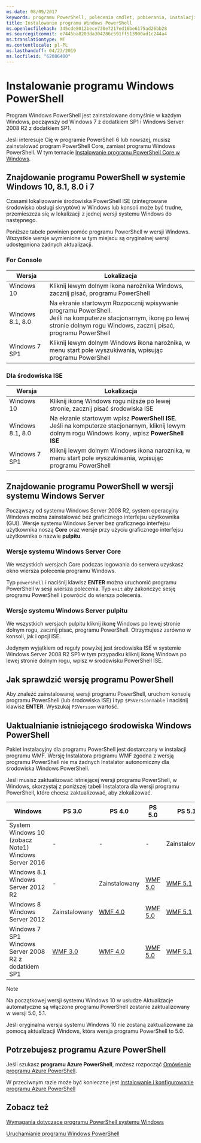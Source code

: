 ```yaml
---
ms.date: 08/09/2017
keywords: programu PowerShell, polecenia cmdlet, pobierania, instalacji, konfiguracji, systemu windows 10, systemu windows 8.1, systemu windows 8.0, windows 7
title: Instalowanie programu Windows PowerShell
ms.openlocfilehash: 345cde8012bece730e7217ed16be6175ad26bb28
ms.sourcegitcommit: e7445ba8203da304286c591ff513900ad1c244a4
ms.translationtype: MT
ms.contentlocale: pl-PL
ms.lasthandoff: 04/23/2019
ms.locfileid: "62086480"
---
```

# <a name="installing-windows-powershell"></a>Instalowanie programu Windows PowerShell

Program Windows PowerShell jest zainstalowane domyślnie w każdym Windows, począwszy od Windows 7 z dodatkiem SP1 i Windows Server 2008 R2 z dodatkiem SP1.

Jeśli interesuje Cię w programie PowerShell 6 lub nowszej, musisz zainstalować program PowerShell Core, zamiast programu Windows PowerShell. W tym temacie [Instalowanie programu PowerShell Core w Windows](Installing-PowerShell-Core-on-Windows.md).

## <a name="finding-powershell-in-windows-10-81-80-and-7"></a>Znajdowanie programu PowerShell w systemie Windows 10, 8.1, 8.0 i 7

Czasami lokalizowanie środowiska PowerShell ISE (zintegrowane środowisko obsługi skryptów) w Windows lub konsoli może być trudne, przemieszcza się w lokalizacji z jednej wersji systemu Windows do następnego.

Poniższe tabele powinien pomóc programu PowerShell w wersji Windows.
Wszystkie wersje wymienione w tym miejscu są oryginalnej wersji udostępniona żadnych aktualizacji.

### <a name="for-console"></a>For Console

Wersja | Lokalizacja
-- | --
Windows 10 | Kliknij lewym dolnym ikona narożnika Windows, zacznij pisać, programu PowerShell
Windows 8.1, 8.0 | Na ekranie startowym Rozpocznij wpisywanie programu PowerShell.<br/>Jeśli na komputerze stacjonarnym, ikonę po lewej stronie dolnym rogu Windows, zacznij pisać, programu PowerShell
Windows 7 SP1 | Kliknij lewym dolnym Windows ikona narożnika, w menu start pole wyszukiwania, wpisując programu PowerShell

### <a name="for-ise"></a>Dla środowiska ISE

Wersja | Lokalizacja
-- | --
Windows 10 | Kliknij ikonę Windows rogu niższe po lewej stronie, zacznij pisać środowiska ISE
Windows 8.1, 8.0 | Na ekranie startowym wpisz **PowerShell ISE**.<br/>Jeśli na komputerze stacjonarnym, kliknij lewym dolnym rogu Windows ikony, wpisz **PowerShell ISE**
Windows 7 SP1 | Kliknij lewym dolnym Windows ikona narożnika, w menu start pole wyszukiwania, wpisując programu PowerShell

## <a name="finding-powershell-in-windows-server-versions"></a>Znajdowanie programu PowerShell w wersji systemu Windows Server

Począwszy od systemu Windows Server 2008 R2, system operacyjny Windows można zainstalować bez graficznego interfejsu użytkownika (GUI).
Wersje systemu Windows Server bez graficznego interfejsu użytkownika noszą **Core** oraz wersje przy użyciu graficznego interfejsu użytkownika o nazwie **pulpitu**.

### <a name="windows-server-core-editions"></a>Wersje systemu Windows Server Core

We wszystkich wersjach Core podczas logowania do serwera uzyskasz okno wiersza polecenia programu Windows.

Typ `powershell` i naciśnij klawisz **ENTER** można uruchomić programu PowerShell w sesji wiersza polecenia.
Typ `exit` aby zakończyć sesję programu PowerShell i powrócić do wiersza polecenia.

### <a name="windows-server-desktop-editions"></a>Wersje systemu Windows Server pulpitu

We wszystkich wersjach pulpitu kliknij ikonę Windows po lewej stronie dolnym rogu, zacznij pisać, programu PowerShell.
Otrzymujesz zarówno w konsoli, jak i opcji ISE.

Jedynym wyjątkiem od reguły powyżej jest środowiska ISE w systemie Windows Server 2008 R2 SP1 w tym przypadku kliknij ikonę Windows po lewej stronie dolnym rogu, wpisz w środowisku PowerShell ISE.

## <a name="how-to-check-the-version-of-powershell"></a>Jak sprawdzić wersję programu PowerShell

Aby znaleźć zainstalowanej wersji programu PowerShell, uruchom konsolę programu PowerShell (lub środowiska ISE) i typ `$PSVersionTable` i naciśnij klawisz **ENTER**. Wyszukaj `PSVersion` wartość.

## <a name="upgrading-existing-windows-powershell"></a>Uaktualnianie istniejącego środowiska Windows PowerShell

Pakiet instalacyjny dla programu PowerShell jest dostarczany w instalacji programu WMF.
Wersję Instalatora programu WMF zgodna z wersją programu PowerShell nie ma żadnych Instalator autonomiczny dla środowiska Windows PowerShell.

Jeśli musisz zaktualizować istniejącej wersji programu PowerShell, w Windows, skorzystaj z poniższej tabeli Instalatora dla wersji programu PowerShell, które chcesz zaktualizować, aby zlokalizować.

Windows | PS 3.0 | PS 4.0 | PS 5.0 | PS 5.1 |
--|--|--|--|--|
System Windows 10 (zobacz Note1)<br/>Windows Server 2016 | - | - | - | Zainstalowany
Windows 8.1<br/>Windows Server 2012 R2 | - | Zainstalowany | [WMF 5.0](https://www.microsoft.com/en-us/download/details.aspx?id=50395) | [WMF 5.1](https://www.microsoft.com/en-us/download/details.aspx?id=54616)
Windows 8<br/>Windows Server 2012 | Zainstalowany | [WMF 4.0](https://www.microsoft.com/en-us/download/details.aspx?id=40855) | [WMF 5.0](https://www.microsoft.com/en-us/download/details.aspx?id=50395) | [WMF 5.1](https://www.microsoft.com/en-us/download/details.aspx?id=54616)
Windows 7 SP1<br/>Windows Server 2008 R2 z dodatkiem SP1 | [WMF 3.0](https://www.microsoft.com/en-us/download/details.aspx?id=34595) | [WMF 4.0](https://www.microsoft.com/en-us/download/details.aspx?id=40855) | [WMF 5.0](https://www.microsoft.com/en-us/download/details.aspx?id=50395) | [WMF 5.1](https://www.microsoft.com/en-us/download/details.aspx?id=54616)

> [!NOTE]
>
> Na początkowej wersji systemu Windows 10 w usłudze Aktualizacje automatyczne są włączone programu PowerShell zostanie zaktualizowany w wersji 5.0, 5.1.
>
> Jeśli oryginalna wersja systemu Windows 10 nie zostaną zaktualizowane za pomocą aktualizacji Windows, która wersja programu PowerShell to 5.0.

## <a name="need-azure-powershell"></a>Potrzebujesz programu Azure PowerShell

Jeśli szukasz **programu Azure PowerShell**, możesz rozpocząć [Omówienie programu Azure PowerShell](/powershell/azure/overview).

W przeciwnym razie może być konieczne jest [Instalowanie i konfigurowanie programu Azure PowerShell](/powershell/azure/install-az-ps)

## <a name="see-also"></a>Zobacz też

[Wymagania dotyczące programu PowerShell systemu Windows](Windows-PowerShell-System-Requirements.md)

[Uruchamianie programu Windows PowerShell](../getting-started/Starting-Windows-PowerShell.md)
